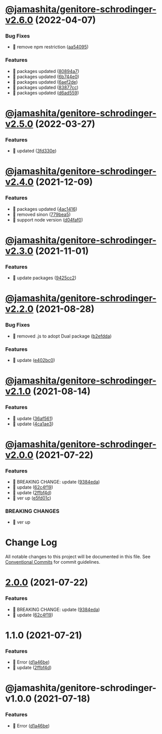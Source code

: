 # [@jamashita/genitore-schrodinger-v2.6.0](https://github.com/jamashita/genitore/compare/@jamashita/genitore-schrodinger-v2.5.0...@jamashita/genitore-schrodinger-v2.6.0) (2022-04-07)


### Bug Fixes

* 🐛 remove npm restriction ([aa54095](https://github.com/jamashita/genitore/commit/aa5409569a323a336f1e06cf1b2b0cf1cf4c5066))


### Features

* 🎸 packages updated ([80894a7](https://github.com/jamashita/genitore/commit/80894a746e82816ed3d0c182a68abb809706256b))
* 🎸 packages updated ([6b744e0](https://github.com/jamashita/genitore/commit/6b744e07d18630ef67bd26a6e5696bf2addb79d1))
* 🎸 packages updated ([6aef2de](https://github.com/jamashita/genitore/commit/6aef2de861a27a81167300ba60fb4521ef90bb9a))
* 🎸 packages updated ([83877cc](https://github.com/jamashita/genitore/commit/83877cca257151d92a7f0e389ed6aa1f15c38aeb))
* 🎸 packages updated ([d6ad559](https://github.com/jamashita/genitore/commit/d6ad559368f1e9c6009a98247b922ced45d56512))

# [@jamashita/genitore-schrodinger-v2.5.0](https://github.com/jamashita/genitore/compare/@jamashita/genitore-schrodinger-v2.4.0...@jamashita/genitore-schrodinger-v2.5.0) (2022-03-27)


### Features

* 🎸 updated ([3fd330e](https://github.com/jamashita/genitore/commit/3fd330ecec287fb1409a3e775163d97c944cadad))

# [@jamashita/genitore-schrodinger-v2.4.0](https://github.com/jamashita/genitore/compare/@jamashita/genitore-schrodinger-v2.3.0...@jamashita/genitore-schrodinger-v2.4.0) (2021-12-09)


### Features

* 🎸 packages updated ([4ac1416](https://github.com/jamashita/genitore/commit/4ac1416e79a5cd28e1fd95ce3d127961621d3a07))
* 🎸 removed sinon ([779bea5](https://github.com/jamashita/genitore/commit/779bea5241f07269c4dc1bfdeb9c5f2210a15a04))
* 🎸 support node version ([d04faf0](https://github.com/jamashita/genitore/commit/d04faf013a1d4b90b366b7a7ad54e2c5a85e2648))

# [@jamashita/genitore-schrodinger-v2.3.0](https://github.com/jamashita/genitore/compare/@jamashita/genitore-schrodinger-v2.2.0...@jamashita/genitore-schrodinger-v2.3.0) (2021-11-01)

### Features

* 🎸 update packages ([9425cc2](https://github.com/jamashita/genitore/commit/9425cc2a053b89e12997f137c4d9df56bc2b942f))

# [@jamashita/genitore-schrodinger-v2.2.0](https://github.com/jamashita/genitore/compare/@jamashita/genitore-schrodinger-v2.1.0...@jamashita/genitore-schrodinger-v2.2.0) (2021-08-28)

### Bug Fixes

* 🐛 removed .js to adopt Dual
  package ([b2efdda](https://github.com/jamashita/genitore/commit/b2efdda920bab046b4106809967d7f189259708f))

### Features

* 🎸 update ([e402bc0](https://github.com/jamashita/genitore/commit/e402bc0f2b35cfc08429aad5cbd6b47da2cc9ffa))

# [@jamashita/genitore-schrodinger-v2.1.0](https://github.com/jamashita/genitore/compare/@jamashita/genitore-schrodinger-v2.0.0...@jamashita/genitore-schrodinger-v2.1.0) (2021-08-14)

### Features

* 🎸 update ([36af561](https://github.com/jamashita/genitore/commit/36af561275d544ea8a95b4323c12e3db4280e38f))
* 🎸 update ([4ca1ae3](https://github.com/jamashita/genitore/commit/4ca1ae39466aa10f522d346675bc02d835b7512c))

# [@jamashita/genitore-schrodinger-v2.0.0](https://github.com/jamashita/genitore/compare/@jamashita/genitore-schrodinger-v1.0.0...@jamashita/genitore-schrodinger-v2.0.0) (2021-07-22)

### Features

* 🎸 BREAKING CHANGE:
  update ([9384eda](https://github.com/jamashita/genitore/commit/9384eda97891171925b03e116cf288664781dada))
* 🎸 update ([62c4f19](https://github.com/jamashita/genitore/commit/62c4f19d09ab3f75a6d8be259302d4810243a0dc))
* 🎸 update ([2ffbf4d](https://github.com/jamashita/genitore/commit/2ffbf4d6163307db807d76939171b14692fa5490))
* 🎸 ver up ([e5fd01c](https://github.com/jamashita/genitore/commit/e5fd01c63115c63cc129eba5ad56c0c024a39fdf))

### BREAKING CHANGES

* 🧨 ver up

# Change Log

All notable changes to this project will be documented in this file.
See [Conventional Commits](https://conventionalcommits.org) for commit guidelines.

# [2.0.0](https://github.com/jamashita/genitore.git/packages/schrodinger/compare/@jamashita/genitore-schrodinger@1.1.0...@jamashita/genitore-schrodinger@2.0.0) (2021-07-22)

### Features

* 🎸 BREAKING CHANGE:
  update ([9384eda](https://github.com/jamashita/genitore.git/packages/schrodinger/commit/9384eda97891171925b03e116cf288664781dada))
* 🎸
  update ([62c4f19](https://github.com/jamashita/genitore.git/packages/schrodinger/commit/62c4f19d09ab3f75a6d8be259302d4810243a0dc))

# 1.1.0 (2021-07-21)

### Features

* 🎸
  Error ([d1a46be](https://github.com/jamashita/genitore.git/packages/schrodinger/commit/d1a46be45e5505997e0303cab7ce61ce464dc89b))
* 🎸
  update ([2ffbf4d](https://github.com/jamashita/genitore.git/packages/schrodinger/commit/2ffbf4d6163307db807d76939171b14692fa5490))

# @jamashita/genitore-schrodinger-v1.0.0 (2021-07-18)

### Features

* 🎸 Error ([d1a46be](https://github.com/jamashita/genitore/commit/d1a46be45e5505997e0303cab7ce61ce464dc89b))
